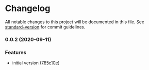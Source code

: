 # Changelog

All notable changes to this project will be documented in this file. See [standard-version](https://github.com/conventional-changelog/standard-version) for commit guidelines.

### 0.0.2 (2020-09-11)


### Features

* initial version ([785c10e](https://github.com/d-koppenhagen/scully-plugin-mermaid/commit/785c10e5b4ed4eb0f22b7106218aa27c64dcdac7))
